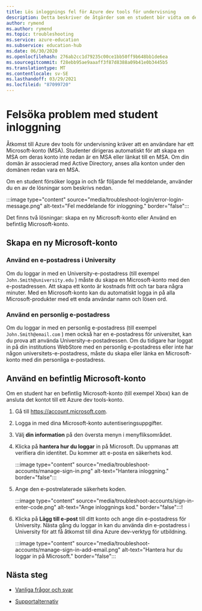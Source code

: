 ```yaml
---
title: Lös inloggnings fel för Azure dev tools för undervisning
description: Detta beskriver de åtgärder som en student bör vidta om de får ett fel meddelande när de loggar in på Azure dev tools för undervisning.
author: rymend
ms.author: rymend
ms.topic: troubleshooting
ms.service: azure-education
ms.subservice: education-hub
ms.date: 06/30/2020
ms.openlocfilehash: 276ab2cc1d79235c00ce1bb50ff9b648bb1de6ea
ms.sourcegitcommit: f28ebb95ae9aaaff3f87d8388a09b41e0b3445b5
ms.translationtype: MT
ms.contentlocale: sv-SE
ms.lasthandoff: 03/29/2021
ms.locfileid: "87099720"
---
```

# <a name="troubleshooting-student-login-issues"></a>Felsöka problem med student inloggning
Åtkomst till Azure dev tools för undervisning kräver att en användare har ett Microsoft-konto (MSA). Studenter dirigeras automatiskt för att skapa en MSA om deras konto inte redan är en MSA eller länkat till en MSA. Om din domän är associerad med Active Directory, anses alla konton under den domänen redan vara en MSA.

Om en student försöker logga in och får följande fel meddelande, använder du en av de lösningar som beskrivs nedan.

:::image type="content" source="media/troubleshoot-login/error-login-message.png" alt-text="Fel meddelande för inloggning." border="false":::

Det finns två lösningar: skapa en ny Microsoft-konto eller Använd en befintlig Microsoft-konto.

## <a name="create-a-new-microsoft-account"></a>Skapa en ny Microsoft-konto
### <a name="use-a-university-email-address"></a>Använd en e-postadress i University
Om du loggar in med en University-e-postadress (till exempel `John.Smith@university.edu` ) måste du skapa en Microsoft-konto med den e-postadressen. Att skapa ett konto är kostnads fritt och tar bara några minuter. Med en Microsoft-konto kan du automatiskt logga in på alla Microsoft-produkter med ett enda användar namn och lösen ord.

### <a name="use-a-personal-email-address"></a>Använd en personlig e-postadress
Om du loggar in med en personlig e-postadress (till exempel `John.Smith@email.com` ) men också har en e-postadress för universitet, kan du prova att använda University-e-postadressen. Om du tidigare har loggat in på din institutions WebStore med en personlig e-postadress eller inte har någon universitets-e-postadress, måste du skapa eller länka en Microsoft-konto med din personliga e-postadress.

## <a name="use-an-existing-microsoft-account"></a>Använd en befintlig Microsoft-konto
Om en student har en befintlig Microsoft-konto (till exempel Xbox) kan de ansluta det kontot till ett Azure dev tools-konto.

1. Gå till https://account.microsoft.com.
1. Logga in med dina Microsoft-konto autentiseringsuppgifter.
1. Välj **din information** på den översta menyn i menyfliksområdet.

1. Klicka på **hantera hur du loggar** in på Microsoft. Du uppmanas att verifiera din identitet. Du kommer att e-posta en säkerhets kod.

    :::image type="content" source="media/troubleshoot-accounts/manage-sign-in.png" alt-text="Hantera inloggning." border="false":::

1. Ange den e-postrelaterade säkerhets koden.

    :::image type="content" source="media/troubleshoot-accounts/sign-in-enter-code.png" alt-text="Ange inloggnings kod." border="false":::!

1. Klicka på **Lägg till e-post** till ditt konto och ange din e-postadress för University.
Nästa gång du loggar in kan du använda din e-postadress i University för att få åtkomst till dina Azure dev-verktyg för utbildning.

    :::image type="content" source="media/troubleshoot-accounts/manage-sign-in-add-email.png" alt-text="Hantera hur du loggar in på Microsoft." border="false":::

## <a name="next-steps"></a>Nästa steg
- [Vanliga frågor och svar](program-faq.md)

- [Supportalternativ](program-support.md)

